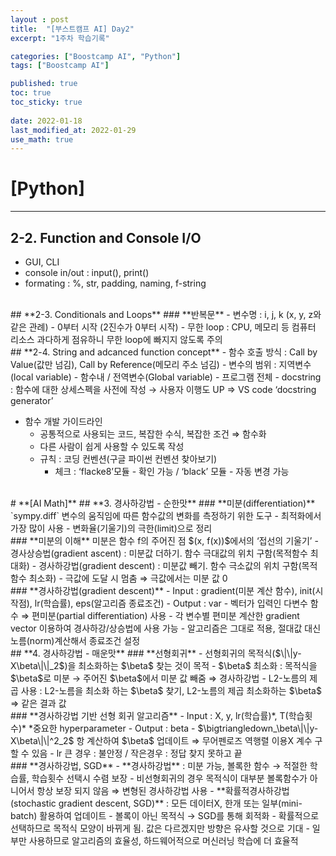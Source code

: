 ```yaml
---
layout : post
title:  "[부스트캠프 AI] Day2"
excerpt: "1주차 학습기록"

categories: ["Boostcamp AI", "Python"]
tags: ["Boostcamp AI"]

published: true
toc: true
toc_sticky: true
 
date: 2022-01-18
last_modified_at: 2022-01-29
use_math: true
---
```


# **[Python]**
---
## **2-2. Function and Console I/O**
- GUI, CLI
- console in/out : input(), print()
- formating : %, str, padding, naming, f-string

<br>
## **2-3. Conditionals and Loops**
### **반복문**
- 변수명 : i, j, k (x, y, z와 같은 관례)   
- 0부터 시작 (2진수가 0부터 시작)   
- 무한 loop : CPU, 메모리 등 컴퓨터 리소스 과다하게 점유하니 무한 loop에 빠지지 않도록 주의   

<br>
## **2-4. String and adcanced function concept**
- 함수 호출 방식 : Call by Value(값만 넘김), Call by Reference(메모리 주소 넘김)   
- 변수의 범위 : 지역변수(local variable) - 함수내 / 전역변수(Global variable) - 프로그램 전체   
- docstring : 함수에 대한 상세스펙을 사전에 작성 → 사용자 이행도 UP
     ⇒ VS code ‘docstring generator’
    
- 함수 개발 가이드라인
    - 공통적으로 사용되는 코드, 복잡한 수식, 복잡한 조건 ⇒ 함수화
    - 다른 사람이 쉽게 사용할 수 있도록 작성
    - 규칙 : 코딩 컨벤션(구글 파이썬 컨벤션 찾아보기)
        - 체크 : ‘flacke8’모듈 - 확인 가능 / ‘black’ 모듈 - 자동 변경 가능

<br>
# **[AI Math]**
## **3. 경사하강법 - 순한맛**
### **미분(differentiation)**  `sympy.diff`
변수의 움직임에 따른 함수값의 변화를 측정하기 위한 도구   
- 최적화에서 가장 많이 사용   
- 변화율(기울기)의 극한(limit)으로 정리   

<br>
### **미분의 이해**
미분은 함수 f의 주어진 점 $(x, f(x))$에서의 ‘접선의 기울기’   
- 경사상승법(gradient ascent) : 미분값 더하기. 함수 극대값의 위치 구함(목적함수 최대화)   
- 경사하강법(gradient descent) : 미분값 빼기. 함수 극소값의 위치 구함(목적함수 최소화)   
- 극값에 도달 시 멈춤 ⇒ 극값에서는 미분 값 0   

<br>
### **경사하강법(gradient descent)**
- Input : gradient(미분 계산 함수), init(시작점), lr(학습률), eps(알고리즘 종료조건)   
- Output : var   
- 벡터가 입력인 다변수 함수 ⇒ 편미분(partial differentiation) 사용   
    - 각 변수별 편미분 계산한 gradient vector 이용하여 경사하강/상승법에 사용 가능   
    - 알고리즘은 그대로 적용, 절대값 대신 노름(norm)계산해서 종료조건 설정   

<br>
## **4. 경사하강법 - 매운맛**
### **선형회귀**
- 선형회귀의 목적식($\|\|y-X\beta\|\|_2$)을 최소화하는 $\beta$ 찾는 것이 목적   
- $\beta$ 최소화 : 목적식을 $\beta$로 미분 → 주어진 $\beta$에서 미분 값 빼줌 ⇒ 경사하강법   
- L2-노름의 제곱 사용 : L2-노름을 최소화 하는 $\beta$ 찾기, L2-노름의 제곱 최소화하는 $\beta$ ⇒ 같은 결과 값   

<br>
### **경사하강법 기반 선형 회귀 알고리즘**
- Input : X, y, lr(학습률)*, T(학습횟수)*    *중요한 hyperparameter   
- Output : beta   
- $\bigtriangledown_\beta\|\|y-X\beta\|\|^2_2$ 항 계산하여 $\beta$ 업데이트  ⇒ 무어펜로즈 역행렬 이용X 계수 구할 수 있음   
- lr 큰 경우 : 불안정 / 작은경우 : 정답 찾지 못하고 끝   

<br>
### **경사하강법, SGD**
- **경사하강법** : 미분 가능, 볼록한 함수 → 적절한 학습률, 학습횟수 선택시 수렴 보장   
- 비선형회귀의 경우 목적식이 대부분 볼록함수가 아니어서 항상 보장 되지 않음 ⇒ 변형된 경사하강법 사용   
- **확률적경사하강법(stochastic gradient descent, SGD)** : 모든 데이터X, 한개 또는 일부(mini-batch) 활용하여 업데이트   
    - 볼록이 아닌 목적식 → SGD를 통해 회적화   
    - 확률적으로 선택하므로 목적식 모양이 바뀌게 됨. 값은 다르겠지만 방향은 유사할 것으로 기대   
    - 일부만 사용하므로 알고리즘의 효율성, 하드웨어적으로 머신러닝 학습에 더 효율적